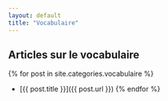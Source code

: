 ```yaml
---
layout: default
title: "Vocabulaire"
---
```


## Articles sur le vocabulaire

{% for post in site.categories.vocabulaire %}
  - [{{ post.title }}]({{ post.url }})
{% endfor %}
